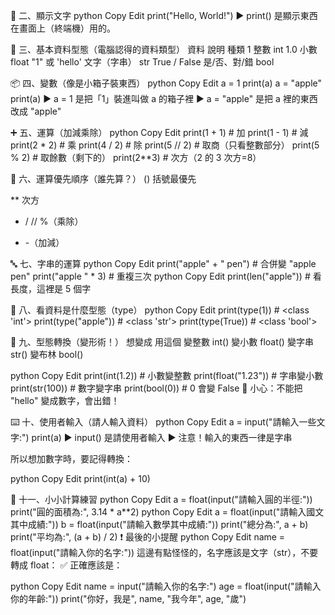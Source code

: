 👋 二、顯示文字
python
Copy
Edit
print("Hello, World!")
▶ print() 是顯示東西在畫面上（終端機）用的。

🔢 三、基本資料型態（電腦認得的資料類型）
資料 說明 種類
1 整數 int
1.0 小數 float
"1" 或 'hello' 文字（字串） str
True / False 是/否、對/錯 bool

📦 四、變數（像是小箱子裝東西）
python
Copy
Edit
a = 1
print(a)
a = "apple"
print(a)
▶ a = 1 是把「1」裝進叫做 a 的箱子裡
▶ a = "apple" 是把 a 裡的東西改成 "apple"

➕ 五、運算（加減乘除）
python
Copy
Edit
print(1 + 1) # 加
print(1 - 1) # 減
print(2 \* 2) # 乘
print(4 / 2) # 除
print(5 // 2) # 取商（只看整數部分）
print(5 % 2) # 取餘數（剩下的）
print(2\*\*3) # 次方（2 的 3 次方=8）

🥇 六、運算優先順序（誰先算？）
() 括號最優先

\*\* 次方

- / // %（乘除）

* -（加減）

🔤 七、字串的運算
python
Copy
Edit
print("apple" + " pen") # 合併變 "apple pen"
print("apple " \* 3) # 重複三次
python
Copy
Edit
print(len("apple")) # 看長度，這裡是 5 個字

🧐 八、看資料是什麼型態（type）
python
Copy
Edit
print(type(1)) # <class 'int'>
print(type("apple")) # <class 'str'>
print(type(True)) # <class 'bool'>

🔄 九、型態轉換（變形術！）
想變成 用這個
變整數 int()
變小數 float()
變字串 str()
變布林 bool()

python
Copy
Edit
print(int(1.2)) # 小數變整數
print(float("1.23")) # 字串變小數
print(str(100)) # 數字變字串
print(bool(0)) # 0 會變 False
🚫 小心：不能把 "hello" 變成數字，會出錯！

⌨️ 十、使用者輸入（請人輸入資料）
python
Copy
Edit
a = input("請輸入一些文字:")
print(a)
▶ input() 是請使用者輸入
▶ 注意！輸入的東西一律是字串

所以想加數字時，要記得轉換：

python
Copy
Edit
print(int(a) + 10)

🧮 十一、小小計算練習
python
Copy
Edit
a = float(input("請輸入圓的半徑:"))
print("圓的面積為:", 3.14 \* a\*\*2)
python
Copy
Edit
a = float(input("請輸入國文其中成績:"))
b = float(input("請輸入數學其中成績:"))
print("總分為:", a + b)
print("平均為:", (a + b) / 2)
❗ 最後的小提醒
python
Copy
Edit
name = float(input("請輸入你的名字:"))
這邊有點怪怪的，名字應該是文字（str），不要轉成 float：
✅ 正確應該是：

python
Copy
Edit
name = input("請輸入你的名字:")
age = float(input("請輸入你的年齡:"))
print("你好，我是", name, "我今年", age, "歲")
